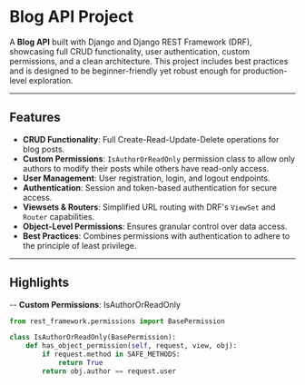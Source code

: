 # Blog API Project

A **Blog API** built with Django and Django REST Framework (DRF), showcasing full CRUD functionality, user authentication, custom permissions, and a clean architecture. This project includes best practices and is designed to be beginner-friendly yet robust enough for production-level exploration.

---

## Features

- **CRUD Functionality**: Full Create-Read-Update-Delete operations for blog posts.
- **Custom Permissions**: `IsAuthorOrReadOnly` permission class to allow only authors to modify their posts while others have read-only access.
- **User Management**: User registration, login, and logout endpoints.
- **Authentication**: Session and token-based authentication for secure access.
- **Viewsets & Routers**: Simplified URL routing with DRF's `ViewSet` and `Router` capabilities.
- **Object-Level Permissions**: Ensures granular control over data access.
- **Best Practices**: Combines permissions with authentication to adhere to the principle of least privilege.

---
## Highlights

-- **Custom Permissions**: IsAuthorOrReadOnly
```python
from rest_framework.permissions import BasePermission

class IsAuthorOrReadOnly(BasePermission):
    def has_object_permission(self, request, view, obj):
        if request.method in SAFE_METHODS:
            return True
        return obj.author == request.user
